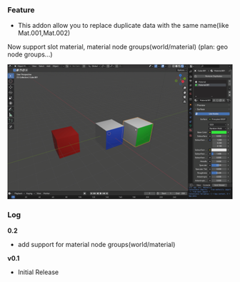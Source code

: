 ### Feature 

+ This addon allow you to replace duplicate data with the same name(like Mat.001,Mat.002)

Now support slot material, material node groups(world/material) (plan: geo node groups...)

![](/res/img.gif)



### Log

**0.2**

+ add support for material node groups(world/material)

**v0.1**

+ Initial Release

